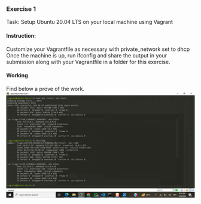 ### Exercise 1

Task: Setup Ubuntu 20.04 LTS on your local machine using Vagrant

#### Instruction: 

Customize your Vagrantfile as necessary with private_network set to dhcp
Once the machine is up, run ifconfig and share the output in your submission along with your Vagrantfile in a folder for this exercise.

#### Working
Find below a prove of the work.
![Alt text](ifconfig-1.png)